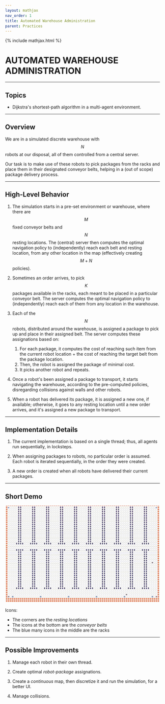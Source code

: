 ```yaml
---
layout: mathjax
nav_order: 1
title: Automated Warehouse Administration
parent: Practices
---
```

{% include mathjax.html %}
# AUTOMATED WAREHOUSE ADMINISTRATION


---
## Topics

* Dijkstra's shortest-path algorithm in a multi-agent environment.


---
## Overview


We are in a simulated discrete warehouse with $$N$$ robots at our disposal, all of  them controlled
from a central server.

Our task is to make use of these robots to pick packages from the racks and place them in their
designated conveyor belts, helping in a (out of scope) package delivery process.


---
## High-Level Behavior


1. The simulation starts in a pre-set environment or warehouse, where there are $$M$$ fixed
   conveyor belts and $$N$$ resting locations. The (central) server then computes the optimal
   navigation policy to (independently) reach each belt and resting location, from any other
   location in the map (effectively creating $$M + N$$ policies).

2. Sometimes an order arrives, to pick $$K$$ packages available in the racks, each meant to be
   placed in a particular conveyor  belt. The  server computes the optimal navigation policy to
   (independently) reach each of them from any location in the warehouse.  

3. Each of the $$N$$ robots, distributed around the warehouse, is assigned a package to pick up
   and place in their assigned belt. The server computes these assignations based on:
   1. For each package, it computes the cost of reaching such item from the
     current robot location + the cost of reaching the target belt from the
     package location.
   2. Then, the robot is assigned the package of minimal cost.
   3. It picks another robot and repeats.

4. Once a robot's been assigned a package to transport, it starts navigating the warehouse,
   according to the pre-computed policies, disregarding collisions against walls and other robots.

5. When a robot has delivered its package, it is assigned a new one, if available; otherwise, it
   goes to any resting location until a new order arrives, and it's assigned a new package to
   transport.


---
## Implementation Details

1. The current implementation is based on a single thread; thus, all agents run sequentially, in
   locksteps.

2. When assigning packages to robots, no particular order is assumed. Each robot is iterated
   sequentially, in the order they were created.

3. A new order is created when all robots have delivered their current packages.


---
## Short Demo

<img src="demo.gif">

Icons:
* The corners are the *resting locations*
* The icons at the bottom are the *conveyor belts*
* The blue many icons in the middle are the racks


---
## Possible Improvements

1. Manage each robot in their own thread.

2. Create optimal *robot-package* assignations.

3. Create a *continuous* map, then discretize it and run the simulation, for a better UI.

4. Manage collisions.